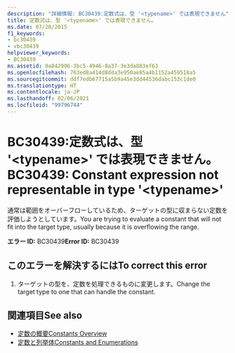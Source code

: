 ```yaml
---
description: "詳細情報: BC30439:定数式は、型 '<typename>' では表現できません"
title: 定数式は、型 '<typename>' では表現できません。
ms.date: 07/20/2015
f1_keywords:
- bc30439
- vbc30439
helpviewer_keywords:
- BC30439
ms.assetid: 0a842906-3bc5-4946-8a37-3e3da883ef63
ms.openlocfilehash: 763ed8a414d8dda3e950ae85a4b1152a459518a5
ms.sourcegitcommit: ddf7edb67715a5b9a45e3dd44536dabc153c1de0
ms.translationtype: HT
ms.contentlocale: ja-JP
ms.lasthandoff: 02/06/2021
ms.locfileid: "99796744"
---
```

# <a name="bc30439-constant-expression-not-representable-in-type-typename"></a><span data-ttu-id="02384-103">BC30439:定数式は、型 '\<typename>' では表現できません。</span><span class="sxs-lookup"><span data-stu-id="02384-103">BC30439: Constant expression not representable in type '\<typename>'</span></span>

<span data-ttu-id="02384-104">通常は範囲をオーバーフローしているため、ターゲットの型に収まらない定数を評価しようとしています。</span><span class="sxs-lookup"><span data-stu-id="02384-104">You are trying to evaluate a constant that will not fit into the target type, usually because it is overflowing the range.</span></span>

 <span data-ttu-id="02384-105">**エラー ID:** BC30439</span><span class="sxs-lookup"><span data-stu-id="02384-105">**Error ID:** BC30439</span></span>

## <a name="to-correct-this-error"></a><span data-ttu-id="02384-106">このエラーを解決するには</span><span class="sxs-lookup"><span data-stu-id="02384-106">To correct this error</span></span>

1. <span data-ttu-id="02384-107">ターゲットの型を、定数を処理できるものに変更します。</span><span class="sxs-lookup"><span data-stu-id="02384-107">Change the target type to one that can handle the constant.</span></span>

## <a name="see-also"></a><span data-ttu-id="02384-108">関連項目</span><span class="sxs-lookup"><span data-stu-id="02384-108">See also</span></span>

- [<span data-ttu-id="02384-109">定数の概要</span><span class="sxs-lookup"><span data-stu-id="02384-109">Constants Overview</span></span>](../../programming-guide/language-features/constants-enums/constants-overview.md)
- [<span data-ttu-id="02384-110">定数と列挙体</span><span class="sxs-lookup"><span data-stu-id="02384-110">Constants and Enumerations</span></span>](../constants-and-enumerations.md)
